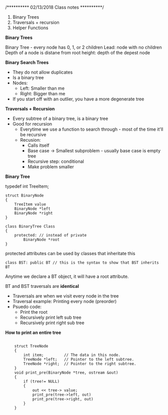 /**********
02/13/2018
Class notes
**********/

1. Binary Trees
2. Traversals + recursion
3. Helper Functions

**Binary Trees**

Binary Tree - every node has 0, 1, or 2 children
Lead: node with no children
Depth of a node is distane from root
height: depth of the depest node


**Binary Search Trees**

- They do not allow duplicates
- Is a binary tree
- Nodes:
    - Left: Smaller than me 
    - Right: Bigger than me
- If you start off with an outlier, you have a more degenerate tree

**Traversals + Recursion**

- Every subtree of a binary tree, is a binary tree
- Good for recursion
    - Everytime we use a function to search through - most of the time it'll be recursive
    - Recusion:
        - Calls itself
        - Base case -> Smallest subproblem - usually base case is empty tree
        - Recursive step: conditional
        - Make problem smaller

**Binary Tree**

typedef int TreeItem;

```
struct BinaryNode
{
    TreeItem value
    BinaryNode *left
    BinaryNode *right
}

class BinaryTree Class
{
    protected: // instead of private
        BinaryNode *root
}

```

protected attributes can be used by classes that inheritate this

```
class BST: public BT // this is the syntax to show that BST inherits BT
```
Anytime we declare a BT object, it will have a root attribute.

BT and BST traversals are **identical**

- Traversals are when we visit every node in the tree
- Traversal example: Printing every node (preorder)
- Psuedo code:
    - Print the root
    - Recursively print left sub tree
    - Recursively print right sub tree

**How to print an entire tree**
```

    struct TreeNode 
    {
        int item;         // The data in this node.
        TreeNode *left;   // Pointer to the left subtree.
        TreeNode *right;  // Pointer to the right subtree.
    }
    void print_pre(BinaryNode *tree, ostream &out)
    {
        if (tree!= NULL)
        {
            out << tree-> value;
            print_pre(tree->left, out)
            print_pre(tree->right, out)
        }
    }

```